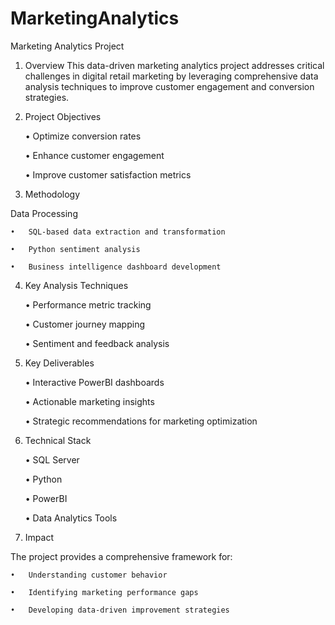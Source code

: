 # MarketingAnalytics

Marketing Analytics Project

1. Overview
This data-driven marketing analytics project addresses critical challenges in digital retail marketing by leveraging comprehensive data analysis techniques to improve customer engagement and conversion strategies.

2. Project Objectives

    • Optimize conversion rates

    • Enhance customer engagement
 
    • Improve customer satisfaction metrics

3. Methodology

Data Processing

    •	SQL-based data extraction and transformation

    •	Python sentiment analysis

    •	Business intelligence dashboard development

4. Key Analysis Techniques

    •	Performance metric tracking

    •	Customer journey mapping

    •	Sentiment and feedback analysis

5. Key Deliverables

    •	Interactive PowerBI dashboards

    •	Actionable marketing insights

    •	Strategic recommendations for marketing optimization

6. Technical Stack

    •	SQL Server

    •	Python

    •	PowerBI

    •	Data Analytics Tools


7. Impact

The project provides a comprehensive framework for:

    •	Understanding customer behavior

    •	Identifying marketing performance gaps

    •	Developing data-driven improvement strategies


